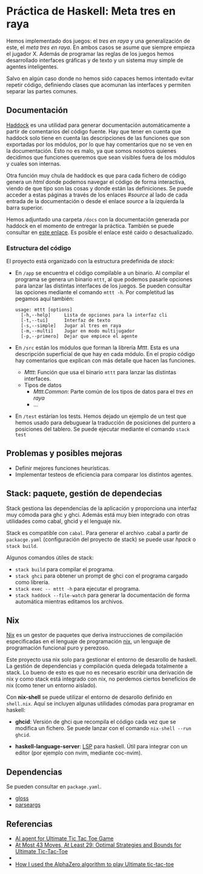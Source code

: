 Práctica de Haskell: Meta tres en raya
======================================

Hemos implementado dos juegos: el *tres en raya* y una generalización de este,
el *meta tres en raya*. En ambos casos se asume que siempre empieza el jugador
X. Además de programar las reglas de los juegos hemos desarrollado interfaces
gráficas y de texto y un sistema muy simple de agentes inteligentes.

Salvo en algún caso donde no hemos sido capaces hemos intentado evitar repetir
código, definiendo clases que acomunan las interfaces y permiten separar las
partes comunes.

Documentación
-------------

[Haddock](https://www.haskell.org/haddock/) es una utilidad para
generar documentación automáticamente a partir de comentarios del código fuente.
Hay que tener en cuenta que haddock solo tiene en cuenta las descripciones de
las funciones que son exportadas por los módulos, por lo que hay comentarios que
no se ven en la documentación. Esto no es malo, ya que somos nosotros quienes
decidimos que funciones queremos que sean visibles fuera de los módulos y cuales
son internas.

Otra función muy chula de haddock es que para cada fichero de código genera un
*html* donde podemos navegar el código de forma interactiva, viendo de que tipo
son las cosas y donde están las definiciones. Se puede acceder a estas páginas
a través de los enlaces *#source* al lado de cada entrada de la documentación o
desde el enlace *source* a la izquierda la barra superior.

Hemos adjuntado una carpeta `/docs` con la documentación generada por haddock en
el momento de entregar la práctica. También se puede consultar en
[este enlace](https://haztecaso.com/mttt/). Es posible el enlace esté caido o
desactualizado.

### Estructura del código

El proyecto está organizado con la estructura predefinida de *stack*:

- En `/app` se encuentra el código compilable a un binario. Al compilar el
  programa se genera un binario `mttt`, al que podemos pasarle opciones para
  lanzar las distintas interfaces de los juegos. Se pueden consultar las
  opciones mediante el comando `mttt -h`. Por completitud las pegamos aquí
  también:

  ```
  usage: mttt [options]
    [-h,--help]     Lista de opciones para la interfaz cli
    [-t,--tui]      Interfaz de texto
    [-s,--simple]   Jugar al tres en raya
    [-m,--multi]    Jugar en modo multijugador
    [-p,--primero]  Dejar que empiece el agente
  ```

- En `/src` están los módulos que forman la librería *Mttt*. Esta es una
  descripción superficial de que hay en cada módulo. En el propio código hay
  comentarios que explican con más detalle que hacen las funciones.

  - *Mttt*: Función que usa el binario `mttt` para lanzar las distintas
    interfaces.
  - Tipos de datos
    - *Mttt.Common*: Parte común de los tipos de datos para el *tres en raya*
    - ...

- En `/test` estárían los tests. Hemos dejado un ejemplo de un test que hemos
  usado para debuguear la traducción de posiciones del puntero a posiciones del
  tablero. Se puede ejecutar mediante el comando `stack test`

Problemas y posibles mejoras
----------------------------

- Definir mejores funciones heurísticas.
- Implementar testeos de eficiencia para comparar los distintos agentes.

Stack: paquete, gestión de dependecias
--------------------------------------

Stack gestiona las dependencias de la aplicación y proporciona una interfaz muy
cómoda para ghc y ghci. Además está muy bien integrado con otras utilidades como
cabal, ghcid y el lenguaje nix.

Stack es compatible con `cabal`. Para generar el archivo .cabal a partir de
`packacge.yaml` (configuración del proyecto de stack) se puede usar *hpack* o
`stack build`.

Algunos comandos útiles de stack:

- `stack build` para compilar el programa.
- `stack ghci` para obtener un prompt de ghci con el programa cargado como
  librería.
- `stack exec -- mttt -h` para ejecutar el programa.
- `stack haddock --file-watch` para generar la documentación de forma automática
  mientras editamos los archivos.

Nix
---

[Nix](https://nixos.wiki/wiki/Nix) es un gestor de paquetes que deriva
instrucciones de compilación especificadas en el lenguaje de programación
[nix](https://nixos.wiki/wiki/Nix_Expression_Language), un lenguaje de
programación funcional puro y perezoso.

Este proyecto usa nix solo para gestionar el entorno de desarollo de haskell.
La gestión de dependencias y compilación queda delegada totalmente a stack. Lo
bueno de esto es que no es necesario escribir una derivación de nix y como stack
está integrado con nix, no perdemos ciertos beneficios de nix (como tener un
entorno aislado).

Con **nix-shell** se puede utilizar el entorno de desarollo definido en
  `shell.nix`. Aquí se incluyen algunas utilidades cómodas para programar en haskell:

- **ghcid**: Versión de ghci que recompila el código cada vez que se modifica un
  fichero. Se puede lanzar con el comando `nix-shell --run ghcid`.

- **haskell-language-server**:
  [LSP](https://microsoft.github.io/language-server-protocol/) para haskell.
  Útil para integrar con un editor (por ejemplo con nvim, mediante coc-nvim).

Dependencias
------------

Se pueden consultar en `package.yaml`.

- [gloss](https://hackage.haskell.org/package/gloss/)
- [parseargs](https://hackage.haskell.org/package/parseargs/)

Referencias
-----------

- [AI agent for Ultimate Tic Tac Toe Game](https://www.cs.huji.ac.il/~ai/projects/2013/U2T3P/files/AI_Report.pdf)
- [At Most 43 Moves, At Least 29: Optimal Strategies and Bounds for Ultimate
  Tic-Tac-Toe](https://arxiv.org/abs/2006.02353)
- [](https://www.cs.huji.ac.il/~ai/projects/2013/UlitmateTic-Tac-Toe/)
- [How I used the AlphaZero algorithm to play Ultimate
  tic-tac-toe](https://youtu.be/CcwC8tTe_QE)

